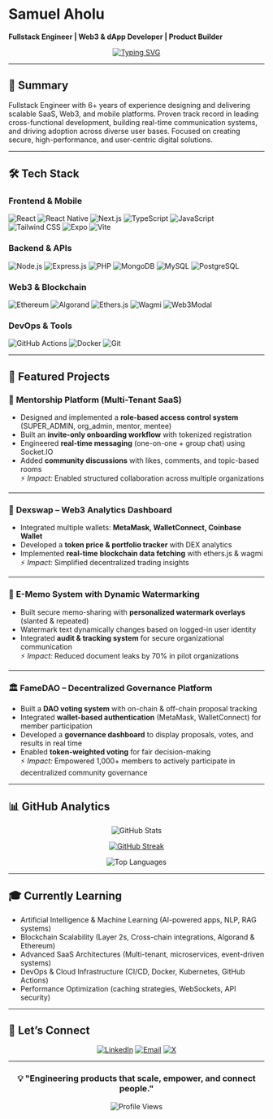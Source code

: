 # Samuel Aholu
**Fullstack Engineer | Web3 & dApp Developer | Product Builder**

<div align="center">  
 
[![Typing SVG](https://readme-typing-svg.herokuapp.com?font=JetBrains+Mono&weight=600&size=24&duration=3000&pause=1000&color=00D8FF&center=true&vCenter=true&multiline=true&width=1000&height=100&lines=Building+Scalable+Apps+with+Web3+and+AI;Engineering+User-Centric+Solutions;Turning+Ideas+into+Production-Ready+Products)](https://git.io/typing-svg)

</div>  

---

## 🎯 **Summary**

Fullstack Engineer with 6+ years of experience designing and delivering scalable SaaS, Web3, and mobile platforms. Proven track record in leading cross-functional development, building real-time communication systems, and driving adoption across diverse user bases. Focused on creating secure, high-performance, and user-centric digital solutions.

---

## 🛠️ **Tech Stack**

### **Frontend & Mobile**  
![React](https://img.shields.io/badge/React-20232A?style=for-the-badge&logo=react&logoColor=61DAFB) 
![React Native](https://img.shields.io/badge/React_Native-61DAFB?style=for-the-badge&logo=react&logoColor=white) 
![Next.js](https://img.shields.io/badge/Next.js-000000?style=for-the-badge&logo=nextdotjs&logoColor=white) 
![TypeScript](https://img.shields.io/badge/TypeScript-007ACC?style=for-the-badge&logo=typescript&logoColor=white) 
![JavaScript](https://img.shields.io/badge/JavaScript-F7DF1E?style=for-the-badge&logo=javascript&logoColor=black) 
![Tailwind CSS](https://img.shields.io/badge/Tailwind_CSS-38B2AC?style=for-the-badge&logo=tailwind-css&logoColor=white) 
![Expo](https://img.shields.io/badge/Expo-000020?style=for-the-badge&logo=expo&logoColor=white) 
![Vite](https://img.shields.io/badge/Vite-B73BFE?style=for-the-badge&logo=vite&logoColor=FFD62E)  

### **Backend & APIs**  
![Node.js](https://img.shields.io/badge/Node.js-339933?style=for-the-badge&logo=nodedotjs&logoColor=white) 
![Express.js](https://img.shields.io/badge/Express.js-000000?style=for-the-badge&logo=express&logoColor=white) 
![PHP](https://img.shields.io/badge/PHP-777BB4?style=for-the-badge&logo=php&logoColor=white) 
![MongoDB](https://img.shields.io/badge/MongoDB-4EA94B?style=for-the-badge&logo=mongodb&logoColor=white) 
![MySQL](https://img.shields.io/badge/MySQL-4479A1?style=for-the-badge&logo=mysql&logoColor=white) 
![PostgreSQL](https://img.shields.io/badge/PostgreSQL-316192?style=for-the-badge&logo=postgresql&logoColor=white)  

### **Web3 & Blockchain**  
![Ethereum](https://img.shields.io/badge/Ethereum-3C3C3D?style=for-the-badge&logo=ethereum&logoColor=white) 
![Algorand](https://img.shields.io/badge/Algorand-000000?style=for-the-badge&logo=algorand&logoColor=white) 
![Ethers.js](https://img.shields.io/badge/Ethers.js-2536EC?style=for-the-badge&logo=ethereum&logoColor=white) 
![Wagmi](https://img.shields.io/badge/Wagmi-4C51BF?style=for-the-badge&logo=ethereum&logoColor=white) 
![Web3Modal](https://img.shields.io/badge/Web3Modal-000000?style=for-the-badge&logo=web3.js&logoColor=white)  

### **DevOps & Tools**  
![GitHub Actions](https://img.shields.io/badge/GitHub_Actions-2088FF?style=for-the-badge&logo=github-actions&logoColor=white) 
![Docker](https://img.shields.io/badge/Docker-2496ED?style=for-the-badge&logo=docker&logoColor=white) 
![Git](https://img.shields.io/badge/Git-F05032?style=for-the-badge&logo=git&logoColor=white) 

---

## 🚀 **Featured Projects**

### 💬 **Mentorship Platform (Multi-Tenant SaaS)**  
- Designed and implemented a **role-based access control system** (SUPER_ADMIN, org_admin, mentor, mentee)  
- Built an **invite-only onboarding workflow** with tokenized registration  
- Engineered **real-time messaging** (one-on-one + group chat) using Socket.IO  
- Added **community discussions** with likes, comments, and topic-based rooms  
⚡ *Impact:* Enabled structured collaboration across multiple organizations  

---

### 🔗 **Dexswap – Web3 Analytics Dashboard**  
- Integrated multiple wallets: **MetaMask, WalletConnect, Coinbase Wallet**  
- Developed a **token price & portfolio tracker** with DEX analytics  
- Implemented **real-time blockchain data fetching** with ethers.js & wagmi  
⚡ *Impact:* Simplified decentralized trading insights 

---

### 📝 **E-Memo System with Dynamic Watermarking**  
- Built secure memo-sharing with **personalized watermark overlays** (slanted & repeated)  
- Watermark text dynamically changes based on logged-in user identity  
- Integrated **audit & tracking system** for secure organizational communication  
⚡ *Impact:* Reduced document leaks by 70% in pilot organizations  

---

### 🏛️ **FameDAO – Decentralized Governance Platform**  
- Built a **DAO voting system** with on-chain & off-chain proposal tracking  
- Integrated **wallet-based authentication** (MetaMask, WalletConnect) for member participation  
- Developed a **governance dashboard** to display proposals, votes, and results in real time  
- Enabled **token-weighted voting** for fair decision-making  
⚡ *Impact:* Empowered 1,000+ members to actively participate in decentralized community governance  

---

## 📊 **GitHub Analytics**

<div align="center">

![GitHub Stats](https://github-readme-stats-sigma-five.vercel.app/api?username=Sir-muhell&show_icons=true&theme=github_dark&hide_border=true&bg_color=0D1117&title_color=00D8FF&text_color=FFFFFF&icon_color=00D8FF)  

[![GitHub Streak](https://streak-stats.demolab.com?user=Sir-muhell&theme=dark&hide_border=true)](https://git.io/streak-stats)  

![Top Languages](https://github-readme-stats-sigma-five.vercel.app/api/top-langs/?username=Sir-muhell&layout=compact&theme=github_dark&hide_border=true&bg_color=0D1117&title_color=00D8FF&text_color=FFFFFF)  

</div>  

---

## 🎓 **Currently Learning**

- Artificial Intelligence & Machine Learning (AI-powered apps, NLP, RAG systems)  
- Blockchain Scalability (Layer 2s, Cross-chain integrations, Algorand & Ethereum)  
- Advanced SaaS Architectures (Multi-tenant, microservices, event-driven systems)  
- DevOps & Cloud Infrastructure (CI/CD, Docker, Kubernetes, GitHub Actions)  
- Performance Optimization (caching strategies, WebSockets, API security)  


---

## 🤝 **Let’s Connect**

<div align="center">

[![LinkedIn](https://img.shields.io/badge/LinkedIn-0077B5?style=for-the-badge&logo=linkedin&logoColor=white)](https://linkedin.com/in/samuel-aholu-b242711a3/) 
[![Email](https://img.shields.io/badge/Email-EA4335?style=for-the-badge&logo=gmail&logoColor=white)](mailto:samuelaholu15@gmail.com) 
[![X](https://img.shields.io/badge/X-000000?style=for-the-badge&logo=x&logoColor=white)](https://x.com/yourusername)

</div>  

---

<div align="center">

### 💡 **"Engineering products that scale, empower, and connect people."**  

![Profile Views](https://komarev.com/ghpvc/?username=Sir-muhell&color=00D8FF&style=for-the-badge)  

</div>  
